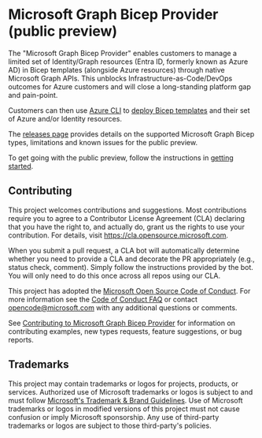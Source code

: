 # Microsoft Graph Bicep Provider (public preview)

The "Microsoft Graph Bicep Provider" enables customers to manage a limited set of Identity/Graph resources (Entra ID, formerly known as Azure AD) in Bicep templates (alongside Azure resources) through native Microsoft Graph APIs.
This unblocks Infrastructure-as-Code/DevOps outcomes for Azure customers and will close a long-standing platform gap and pain-point.

Customers can then use [Azure CLI](https://learn.microsoft.com/cli/azure/) to [deploy Bicep templates](https://learn.microsoft.com/azure/azure-resource-manager/bicep/deploy-cli) and their set of Azure and/or Identity resources.

The [releases page](https://github.com/microsoftgraph/msgraph-bicep-types/releases) provides details on the supported Microsoft Graph Bicep types, limitations and known issues for the public preview.

To get going with the public preview, follow the instructions in [getting started](./docs/getting-started.md).

## Contributing

This project welcomes contributions and suggestions.  Most contributions require you to agree to a
Contributor License Agreement (CLA) declaring that you have the right to, and actually do, grant us
the rights to use your contribution. For details, visit https://cla.opensource.microsoft.com.

When you submit a pull request, a CLA bot will automatically determine whether you need to provide
a CLA and decorate the PR appropriately (e.g., status check, comment). Simply follow the instructions
provided by the bot. You will only need to do this once across all repos using our CLA.

This project has adopted the [Microsoft Open Source Code of Conduct](https://opensource.microsoft.com/codeofconduct/).
For more information see the [Code of Conduct FAQ](https://opensource.microsoft.com/codeofconduct/faq/) or
contact [opencode@microsoft.com](mailto:opencode@microsoft.com) with any additional questions or comments.

See [Contributing to Microsoft Graph Bicep Provider](./CONTRIBUTING.md) for information on contributing examples, new types requests, feature suggestions, or bug reports.

## Trademarks

This project may contain trademarks or logos for projects, products, or services. Authorized use of Microsoft 
trademarks or logos is subject to and must follow 
[Microsoft's Trademark & Brand Guidelines](https://www.microsoft.com/en-us/legal/intellectualproperty/trademarks/usage/general).
Use of Microsoft trademarks or logos in modified versions of this project must not cause confusion or imply Microsoft sponsorship.
Any use of third-party trademarks or logos are subject to those third-party's policies.
